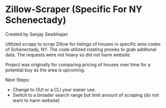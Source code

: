 # Zillow-Scraper (Specific For NY Schenectady)

Created by Sanjay Sewbhajan

Utilized scrapy to scrap Zillow for listings of houses in specific area codes of Schenectady, NY. The code utilized rotating proxies to grab additonal data. The requests were not heavy so did not harm website.

Project was originally for comparing pricing of houses over time for a potential buy as the area is upcoming. 

Next Steps:
+ Change to GUI or a CLI your easier use.
+ Switch to a broader search range but limit amount of scraping (do not want to harm website)

